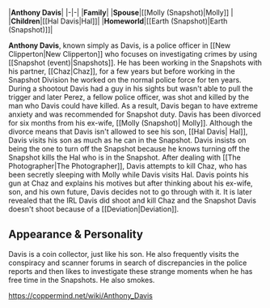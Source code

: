 |**Anthony Davis**|
|-|-|
|**Family**|
|**Spouse**|[[Molly (Snapshot)\|Molly]] |
|**Children**|[[Hal Davis\|Hal]]|
|**Homeworld**|[[Earth (Snapshot)\|Earth (Snapshot)]]|

**Anthony Davis**, known simply as Davis, is a police officer in [[New Clipperton\|New Clipperton]] who focuses on investigating crimes by using [[Snapshot (event)\|Snapshots]]. He has been working in the Snapshots with his partner, [[Chaz\|Chaz]], for a few years but before working in the Snapshot Division he worked on the normal police force for ten years. During a shootout Davis had a guy in his sights but wasn't able to pull the trigger and later Perez, a fellow police officer, was shot and killed by the man who Davis could have killed. As a result, Davis began to have extreme anxiety and was recommended for Snapshot duty. 
Davis has been divorced for six months from his ex-wife, [[Molly (Snapshot)\| Molly]]. Although the divorce means that Davis isn't allowed to see his son, [[Hal Davis\| Hal]], Davis visits his son as much as he can in the Snapshot. Davis insists on being the one to turn off the Snapshot because he knows turning off the Snapshot kills the Hal who is in the Snapshot.
After dealing with [[The Photographer\|The Photographer]], Davis attempts to kill Chaz, who has been secretly sleeping with Molly while Davis visits Hal. Davis points his gun at Chaz and explains his motives but after thinking about his ex-wife, son, and his own future, Davis decides not to go through with it. It is later revealed that the IRL Davis did shoot and kill Chaz and the Snapshot Davis doesn't shoot because of a [[Deviation\|Deviation]].

## Appearance & Personality
Davis is a coin collector, just like his son. He also frequently visits the conspiracy and scanner forums in search of discrepancies in the police reports and then likes to investigate these strange moments when he has free time in the Snapshots. He also smokes.



https://coppermind.net/wiki/Anthony_Davis